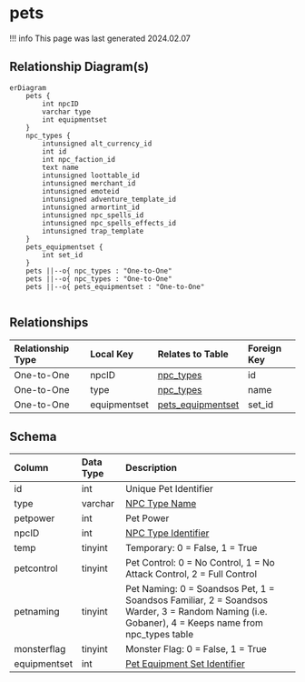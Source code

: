 # pets

!!! info
	This page was last generated 2024.02.07

## Relationship Diagram(s)

```mermaid
erDiagram
    pets {
        int npcID
        varchar type
        int equipmentset
    }
    npc_types {
        intunsigned alt_currency_id
        int id
        int npc_faction_id
        text name
        intunsigned loottable_id
        intunsigned merchant_id
        intunsigned emoteid
        intunsigned adventure_template_id
        intunsigned armortint_id
        intunsigned npc_spells_id
        intunsigned npc_spells_effects_id
        intunsigned trap_template
    }
    pets_equipmentset {
        int set_id
    }
    pets ||--o{ npc_types : "One-to-One"
    pets ||--o{ npc_types : "One-to-One"
    pets ||--o{ pets_equipmentset : "One-to-One"


```


## Relationships

| Relationship Type | Local Key | Relates to Table | Foreign Key |
| :--- | :--- | :--- | :--- |
| One-to-One | npcID | [npc_types](../../schema/npcs/npc_types.md) | id |
| One-to-One | type | [npc_types](../../schema/npcs/npc_types.md) | name |
| One-to-One | equipmentset | [pets_equipmentset](../../schema/pets/pets_equipmentset.md) | set_id |


## Schema

| Column | Data Type | Description |
| :--- | :--- | :--- |
| id | int | Unique Pet Identifier |
| type | varchar | [NPC Type Name](../../schema/npcs/npc_types.md) |
| petpower | int | Pet Power |
| npcID | int | [NPC Type Identifier](../../schema/npcs/npc_types.md) |
| temp | tinyint | Temporary: 0 = False, 1 = True |
| petcontrol | tinyint | Pet Control: 0 = No Control, 1 = No Attack Control, 2 = Full Control |
| petnaming | tinyint | Pet Naming: 0 = Soandsos Pet, 1 = Soandsos Familiar, 2 = Soandsos Warder, 3 = Random Naming (i.e. Gobaner), 4 = Keeps name from npc_types table |
| monsterflag | tinyint | Monster Flag: 0 = False, 1 = True |
| equipmentset | int | [Pet Equipment Set Identifier](../../schema/pets/pets_equipmentset.md) |

